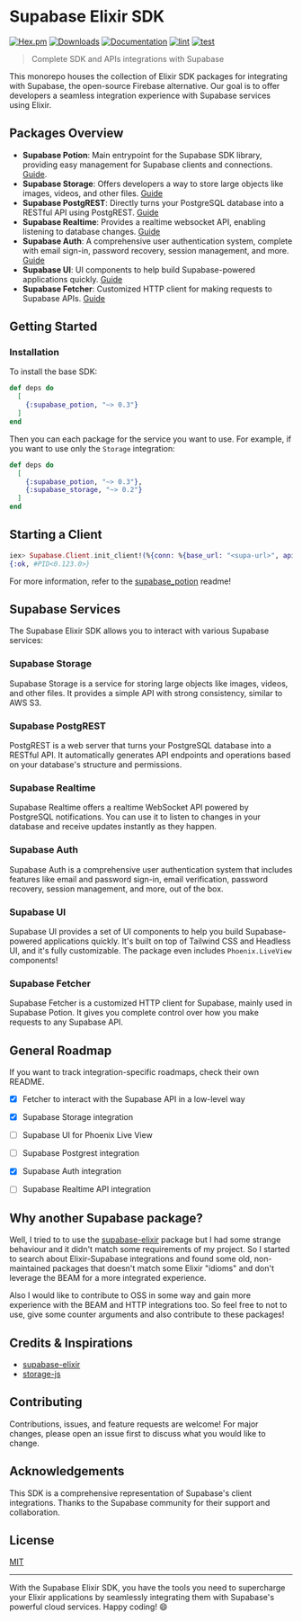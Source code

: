 # Supabase Elixir SDK

[![Hex.pm](https://img.shields.io/hexpm/v/supabase_potion.svg)](https://hex.pm/packages/supabase_potion)
[![Downloads](https://img.shields.io/hexpm/dt/supabase_potion.svg)](https://hex.pm/packages/supabase_potion)
[![Documentation](https://img.shields.io/badge/documentation-gray)](https://hexdocs.pm/supabase_potion)
[![lint](https://github.com/zoedsoupe/supabase/actions/workflows/lint.yml/badge.svg)](https://github.com/zoedsoupe/supabase/actions/workflows/lint.yml)
[![test](https://github.com/zoedsoupe/supabase/actions/workflows/test.yml/badge.svg)](https://github.com/zoedsoupe/supabase/actions/workflows/test.yml)

> Complete SDK and APIs integrations with Supabase

This monorepo houses the collection of Elixir SDK packages for integrating with Supabase, the open-source Firebase alternative. Our goal is to offer developers a seamless integration experience with Supabase services using Elixir.

## Packages Overview

- **Supabase Potion**: Main entrypoint for the Supabase SDK library, providing easy management for Supabase clients and connections. [Guide](./apps/supabase_potion/README.md).
- **Supabase Storage**: Offers developers a way to store large objects like images, videos, and other files. [Guide](./guides/storage.md)
- **Supabase PostgREST**: Directly turns your PostgreSQL database into a RESTful API using PostgREST. [Guide](#)
- **Supabase Realtime**: Provides a realtime websocket API, enabling listening to database changes. [Guide](#)
- **Supabase Auth**: A comprehensive user authentication system, complete with email sign-in, password recovery, session management, and more. [Guide](./apps/supabase_auth/README.md)
- **Supabase UI**: UI components to help build Supabase-powered applications quickly. [Guide](#)
- **Supabase Fetcher**: Customized HTTP client for making requests to Supabase APIs. [Guide](./guides/fetcher.md)

## Getting Started

### Installation

To install the base SDK:

```elixir
def deps do
  [
    {:supabase_potion, "~> 0.3"}
  ]
end
```

Then you can each package for the service you want to use. For example, if you want to use only the `Storage` integration:

```elixir
def deps do
  [
    {:supabase_potion, "~> 0.3"},
    {:supabase_storage, "~> 0.2"}
  ]
end
```

## Starting a Client

```elixir
iex> Supabase.Client.init_client!(%{conn: %{base_url: "<supa-url>", api_key: "<supa-key>"}, name: MyClient})
{:ok, #PID<0.123.0>}
```

For more information, refer to the [supabase_potion](./apps/supabase_potion/README.md) readme!

## Supabase Services

The Supabase Elixir SDK allows you to interact with various Supabase services:

### Supabase Storage

Supabase Storage is a service for storing large objects like images, videos, and other files. It provides a simple API with strong consistency, similar to AWS S3.

### Supabase PostgREST

PostgREST is a web server that turns your PostgreSQL database into a RESTful API. It automatically generates API endpoints and operations based on your database's structure and permissions.

### Supabase Realtime

Supabase Realtime offers a realtime WebSocket API powered by PostgreSQL notifications. You can use it to listen to changes in your database and receive updates instantly as they happen.

### Supabase Auth

Supabase Auth is a comprehensive user authentication system that includes features like email and password sign-in, email verification, password recovery, session management, and more, out of the box.

### Supabase UI

Supabase UI provides a set of UI components to help you build Supabase-powered applications quickly. It's built on top of Tailwind CSS and Headless UI, and it's fully customizable. The package even includes `Phoenix.LiveView` components!

### Supabase Fetcher

Supabase Fetcher is a customized HTTP client for Supabase, mainly used in Supabase Potion. It gives you complete control over how you make requests to any Supabase API.

## General Roadmap

If you want to track integration-specific roadmaps, check their own README.

- [x] Fetcher to interact with the Supabase API in a low-level way
- [x] Supabase Storage integration
- [ ] Supabase UI for Phoenix Live View
- [ ] Supabase Postgrest integration
- [x] Supabase Auth integration
- [ ] Supabase Realtime API integration


## Why another Supabase package?

Well, I tried to to use the [supabase-elixir](https://github.com/treebee/supabase-elixir) package but I had some strange behaviour and it didn't match some requirements of my project. So I started to search about Elixir-Supabase integrations and found some old, non-maintained packages that doesn't match some Elixir "idioms" and don't leverage the BEAM for a more integrated experience.

Also I would like to contribute to OSS in some way and gain more experience with the BEAM and HTTP integrations too. So feel free to not to use, give some counter arguments and also contribute to these packages!

## Credits & Inspirations

- [supabase-elixir](https://github.com/treebee/supabase-elixir)
- [storage-js](https://github.com/supabase/storage-js)

## Contributing

Contributions, issues, and feature requests are welcome! For major changes, please open an issue first to discuss what you would like to change.

## Acknowledgements

This SDK is a comprehensive representation of Supabase's client integrations. Thanks to the Supabase community for their support and collaboration.

## License

[MIT](LICENSE)

---

With the Supabase Elixir SDK, you have the tools you need to supercharge your Elixir applications by seamlessly integrating them with Supabase's powerful cloud services. Happy coding! 😄

